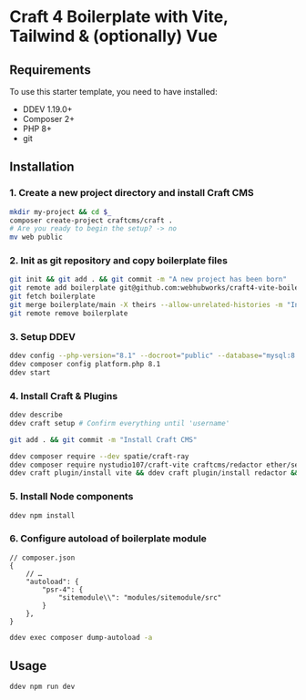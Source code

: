 # Craft 4 Boilerplate with Vite, Tailwind & (optionally) Vue

## Requirements
To use this starter template, you need to have installed:
- DDEV 1.19.0+
- Composer 2+
- PHP 8+
- git

## Installation
### 1. Create a new project directory and install Craft CMS
```bash
mkdir my-project && cd $_
composer create-project craftcms/craft .
# Are you ready to begin the setup? -> no
mv web public
```

### 2. Init as git repository and copy boilerplate files
```bash
git init && git add . && git commit -m "A new project has been born"
git remote add boilerplate git@github.com:webhubworks/craft4-vite-boilerplate.git
git fetch boilerplate
git merge boilerplate/main -X theirs --allow-unrelated-histories -m "Install boilerplate files"
git remote remove boilerplate
```

### 3. Setup DDEV
```bash
ddev config --php-version="8.1" --docroot="public" --database="mysql:8.0" # --mutagen-enabled=true
ddev composer config platform.php 8.1
ddev start
```

### 4. Install Craft & Plugins
```bash
ddev describe
ddev craft setup # Confirm everything until 'username'

git add . && git commit -m "Install Craft CMS"

ddev composer require --dev spatie/craft-ray
ddev composer require nystudio107/craft-vite craftcms/redactor ether/seo
ddev craft plugin/install vite && ddev craft plugin/install redactor && ddev craft plugin/install seo  
```

### 5. Install Node components
```bash
ddev npm install
```

### 6. Configure autoload of boilerplate module
```
// composer.json
{
    // …
    "autoload": {
        "psr-4": {
            "sitemodule\\": "modules/sitemodule/src"
        }
    },
}
```
```bash
ddev exec composer dump-autoload -a
```

## Usage
```bash
ddev npm run dev
```

